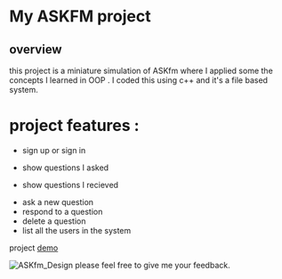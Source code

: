 # My ASKFM project
## overview
this project is a miniature simulation of ASKfm where I applied some the concepts I learned in OOP .
I coded this using c++ and it's a file based system.


# project features :
- sign up or sign in
* show questions I asked
+ show questions I recieved
- ask a new question
- respond to a question
- delete a question
- list all the users in the system


project [demo](https://drive.google.com/file/d/10KIbDpKex6PhGIs3K-ga19_m_BtKPCNk/view?usp=drivesdk)

 
 ![ASKfm_Design](https://github.com/Heba-Islam/MyASKFMproject/assets/138635164/f20cb20b-f302-4e8a-85ee-9787ebc1e4fb)
please feel free to give me your feedback.
